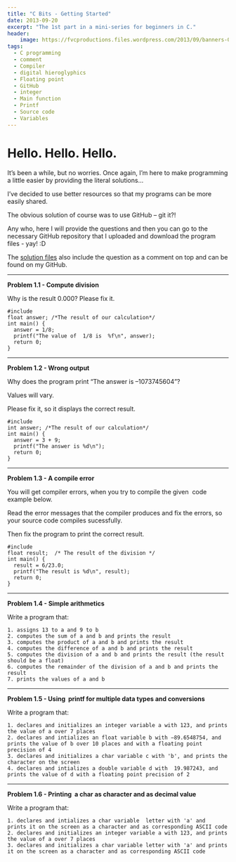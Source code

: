 ```yaml
---
title: "C Bits - Getting Started"
date: 2013-09-20
excerpt: "The 1st part in a mini-series for beginners in C."
header:
    image: https://fvcproductions.files.wordpress.com/2013/09/banners-001.jpg?w=1024&h=436&crop=1
tags:
  - C programming
  - comment
  - Compiler
  - digital hieroglyphics
  - Floating point
  - GitHub
  - integer
  - Main function
  - Printf
  - Source code
  - Variables
---
```


Hello. Hello. Hello.
====================

It’s been a while, but no worries. Once again, I’m here to make
programming a little easier by providing the literal solutions…

I’ve decided to use better resources so that my programs can be more
easily shared.

The obvious solution of course was to use GitHub – git it?!

Any who, here I will provide the questions and then you can go to the
necessary GitHub repository that I uploaded and download the program
files - yay! :D

The [solution
files](https://github.com/fvcproductions/BITS/tree/master/C-Bits/Part-I "Solution Files | C Bits Part 1")
also include the question as a comment on top and can be found on my
GitHub.

------------------------------------------------------------------------

**Problem 1.1 - Compute division**

Why is the result 0.000? Please fix it.

    #include
    float answer; /*The result of our calculation*/
    int main() {
      answer = 1/8;
      printf("The value of  1/8 is  %f\n", answer);
      return 0;
    }

------------------------------------------------------------------------

**Problem 1.2 - Wrong output**

Why does the program print “The answer is –1073745604”?

Values will vary.

Please fix it, so it displays the correct result.

    #include
    int answer; /*The result of our calculation*/
    int main() {
      answer = 3 + 9;
      printf("The answer is %d\n");
      return 0;
    }

------------------------------------------------------------------------

**Problem 1.3 - A compile error**

You will get compiler errors, when you try to compile the given  code
example below.

Read the error messages that the compiler produces and fix the errors,
so your source code compiles sucessfully.

Then fix the program to print the correct result.

    #include
    float result;  /* The result of the division */
    int main() {
      result = 6/23.0;
      printf("The result is %d\n", result);
      return 0;
    }

------------------------------------------------------------------------

**Problem 1.4 - Simple arithmetics**

Write a program that:

    1. assigns 13 to a and 9 to b
    2. computes the sum of a and b and prints the result
    3. computes the product of a and b and prints the result
    4. computes the difference of a and b and prints the result
    5. computes the division of a and b and prints the result (the result should be a float)
    6. computes the remainder of the division of a and b and prints the result
    7. prints the values of a and b

------------------------------------------------------------------------

**Problem 1.5 - Using  printf for multiple data types and conversions**

Write a program that:

    1. declares and initializes an integer variable a with 123, and prints the value of a over 7 places
    2. declares and intializes an float variable b with −89.6548754, and prints the value of b over 10 places and with a floating point precision of 4
    3. declares and initializes a char variable c with 'b', and prints the character on the screen
    4. declares and intializes a double variable d with  19.987243, and prints the value of d with a floating point precision of 2

------------------------------------------------------------------------

**Problem 1.6 - Printing  a char as character and as decimal value**

Write a program that:

    1. declares and intializes a char variable  letter with 'a' and prints it on the screen as a character and as corresponding ASCII code
    2. declares and initializes an integer variable a with 123, and prints the value of a over 7 places
    3. declares and initializes a char variable letter with 'a' and prints it on the screen as a character and as corresponding ASCII code
